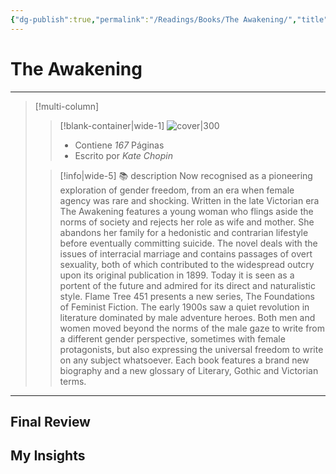```yaml
---
{"dg-publish":true,"permalink":"/Readings/Books/The Awakening/","title":"The Awakening","tags":["NoteType/Book"],"created":"2023-10-02T12:57:17.844-05:00","updated":"2023-10-02T12:57:58.494-05:00"}
---
```



# The Awakening
- - -
> [!multi-column]
> 
> > [!blank-container|wide-1]
> >  ![cover|300](http://books.google.com/books/content?id=_q5fEAAAQBAJ&printsec=frontcover&img=1&zoom=1&edge=curl&source=gbs_api)
> >- Contiene *167* Páginas
> >- Escrito por *Kate Chopin*
> 
> > [!info|wide-5] 📚 description
> > Now recognised as a pioneering exploration of gender freedom, from an era when female agency was rare and shocking. Written in the late Victorian era The Awakening features a young woman who flings aside the norms of society and rejects her role as wife and mother. She abandons her family for a hedonistic and contrarian lifestyle before eventually committing suicide. The novel deals with the issues of interracial marriage and contains passages of overt sexuality, both of which contributed to the widespread outcry upon its original publication in 1899. Today it is seen as a portent of the future and admired for its direct and naturalistic style. Flame Tree 451 presents a new series, The Foundations of Feminist Fiction. The early 1900s saw a quiet revolution in literature dominated by male adventure heroes. Both men and women moved beyond the norms of the male gaze to write from a different gender perspective, sometimes with female protagonists, but also expressing the universal freedom to write on any subject whatsoever. Each book features a brand new biography and a new glossary of Literary, Gothic and Victorian terms.
> 

- - -

## Final Review

## My Insights